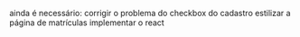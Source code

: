 ainda é necessário: 
corrigir o problema do checkbox do cadastro
estilizar a página de matrículas
implementar o react
